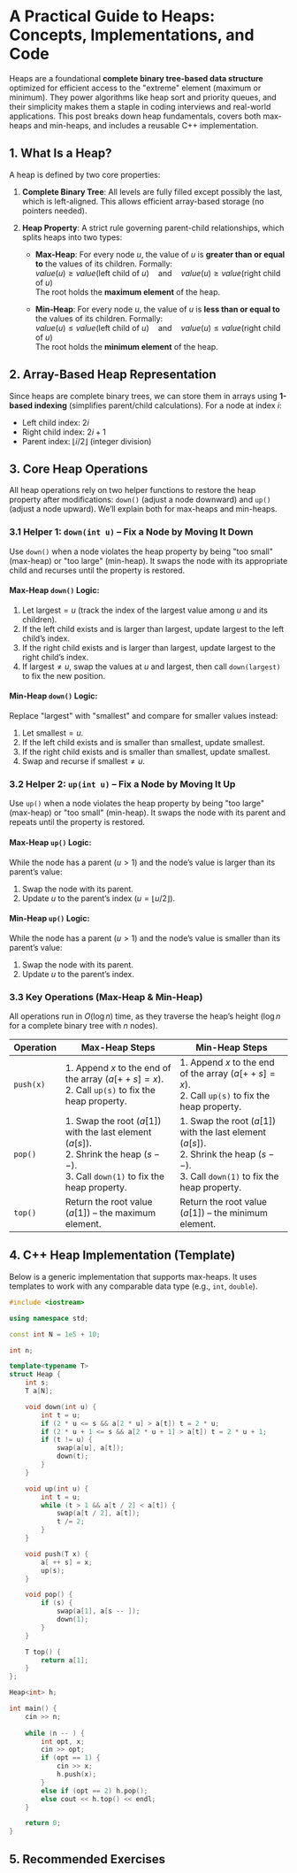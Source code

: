 # A Practical Guide to Heaps: Concepts, Implementations, and Code  
Heaps are a foundational **complete binary tree-based data structure** optimized for efficient access to the "extreme" element (maximum or minimum). They power algorithms like heap sort and priority queues, and their simplicity makes them a staple in coding interviews and real-world applications. This post breaks down heap fundamentals, covers both max-heaps and min-heaps, and includes a reusable C++ implementation.


## 1. What Is a Heap?  
A heap is defined by two core properties:  
1. **Complete Binary Tree**: All levels are fully filled except possibly the last, which is left-aligned. This allows efficient array-based storage (no pointers needed).  
2. **Heap Property**: A strict rule governing parent-child relationships, which splits heaps into two types:  

   - **Max-Heap**: For every node $u$, the value of $u$ is **greater than or equal to** the values of its children. Formally:  
  $value(u) \geq value(\text{left child of } u) \quad \text{and} \quad value(u) \geq value(\text{right child of } u)$  
  The root holds the **maximum element** of the heap.  

   - **Min-Heap**: For every node $u$, the value of $u$ is **less than or equal to** the values of its children. Formally:  
     $value(u) \leq value(\text{left child of } u) \quad \text{and} \quad value(u) \leq value(\text{right child of } u)$  
     The root holds the **minimum element** of the heap.


## 2. Array-Based Heap Representation  
Since heaps are complete binary trees, we can store them in arrays using **1-based indexing** (simplifies parent/child calculations). For a node at index $i$:  
- Left child index: $2i$  
- Right child index: $2i + 1$  
- Parent index: $\lfloor i/2 \rfloor$ (integer division) 

## 3. Core Heap Operations  
All heap operations rely on two helper functions to restore the heap property after modifications: `down()` (adjust a node downward) and `up()` (adjust a node upward). We’ll explain both for max-heaps and min-heaps.


### 3.1 Helper 1: `down(int u)` – Fix a Node by Moving It Down  
Use `down()` when a node violates the heap property by being "too small" (max-heap) or "too large" (min-heap). It swaps the node with its appropriate child and recurses until the property is restored.  

#### Max-Heap `down()` Logic:  
1. Let $\text{largest} = u$ (track the index of the largest value among $u$ and its children).  
2. If the left child exists and is larger than $\text{largest}$, update $\text{largest}$ to the left child’s index.  
3. If the right child exists and is larger than $\text{largest}$, update $\text{largest}$ to the right child’s index.  
4. If $\text{largest} \neq u$, swap the values at $u$ and $\text{largest}$, then call `down(largest)` to fix the new position.  

#### Min-Heap `down()` Logic:  
Replace "largest" with "smallest" and compare for smaller values instead:  
1. Let $\text{smallest} = u$.  
2. If the left child exists and is smaller than $\text{smallest}$, update $\text{smallest}$.  
3. If the right child exists and is smaller than $\text{smallest}$, update $\text{smallest}$.  
4. Swap and recurse if $\text{smallest} \neq u$.  


### 3.2 Helper 2: `up(int u)` – Fix a Node by Moving It Up  
Use `up()` when a node violates the heap property by being "too large" (max-heap) or "too small" (min-heap). It swaps the node with its parent and repeats until the property is restored.  

#### Max-Heap `up()` Logic:  
While the node has a parent ($u > 1$) and the node’s value is larger than its parent’s value:  
1. Swap the node with its parent.  
2. Update $u$ to the parent’s index ($u = \lfloor u/2 \rfloor$).  

#### Min-Heap `up()` Logic:  
While the node has a parent ($u > 1$) and the node’s value is smaller than its parent’s value:  
1. Swap the node with its parent.  
2. Update $u$ to the parent’s index.  


### 3.3 Key Operations (Max-Heap & Min-Heap)  
All operations run in $O(\log n)$ time, as they traverse the heap’s height ($\log n$ for a complete binary tree with $n$ nodes).  

| Operation       | Max-Heap Steps                                                                 | Min-Heap Steps                                                                 |
|-----------------|--------------------------------------------------------------------------------|--------------------------------------------------------------------------------|
| `push(x)`       | 1. Append $x$ to the end of the array ($a[++s] = x$).<br>2. Call `up(s)` to fix the heap property. | 1. Append $x$ to the end of the array ($a[++s] = x$).<br>2. Call `up(s)` to fix the heap property. |
| `pop()`         | 1. Swap the root ($a[1]$) with the last element ($a[s]$).<br>2. Shrink the heap ($s--$).<br>3. Call `down(1)` to fix the heap property. | 1. Swap the root ($a[1]$) with the last element ($a[s]$).<br>2. Shrink the heap ($s--$).<br>3. Call `down(1)` to fix the heap property. |
| `top()`         | Return the root value ($a[1]$) – the maximum element.                     | Return the root value ($a[1]$) – the minimum element.                     |


## 4. C++ Heap Implementation (Template)  
Below is a generic implementation that supports max-heaps. It uses templates to work with any comparable data type (e.g., `int`, `double`).  

```cpp
#include <iostream>

using namespace std;

const int N = 1e5 + 10;

int n;

template<typename T>
struct Heap {
    int s;
    T a[N];

    void down(int u) {
        int t = u;
        if (2 * u <= s && a[2 * u] > a[t]) t = 2 * u;
        if (2 * u + 1 <= s && a[2 * u + 1] > a[t]) t = 2 * u + 1;
        if (t != u) {
            swap(a[u], a[t]);
            down(t);
        }
    }

    void up(int u) {
        int t = u;
        while (t > 1 && a[t / 2] < a[t]) {
            swap(a[t / 2], a[t]);
            t /= 2;
        }
    }

    void push(T x) {
        a[ ++ s] = x;
        up(s);
    }

    void pop() {
        if (s) {
            swap(a[1], a[s -- ]);
            down(1);
        }
    }

    T top() {
        return a[1];
    }
};

Heap<int> h;

int main() {
    cin >> n;
    
    while (n -- ) {
        int opt, x;
        cin >> opt;
        if (opt == 1) {
            cin >> x;
            h.push(x);
        } 
        else if (opt == 2) h.pop();
        else cout << h.top() << endl;
    }

    return 0;
}
```


## 5. Recommended Exercises
